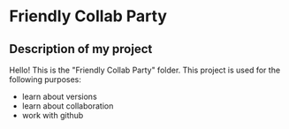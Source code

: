 # Friendly Collab Party

## Description of my project

Hello! This is the "Friendly Collab Party" folder. This project is used for the following purposes:

- learn about versions
- learn about collaboration
- work with github
